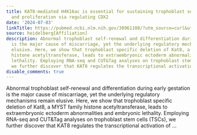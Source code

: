 ```yaml
---
title: KAT8-mediated H4K16ac is essential for sustaining trophoblast self-renewal
  and proliferation via regulating CDX2
date: '2024-07-03'
linkTitle: https://pubmed.ncbi.nlm.nih.gov/38961108/?utm_source=curl&utm_medium=rss&utm_campaign=pubmed-2&utm_content=1FakS-2QOkCT8HsMOQP1bCRQ4YzyumYOmxmF0moLsQ3dFB1E9V&fc=20220326224207&ff=20240704182753&v=2.18.0.post9+e462414
source: heidelberg[Affiliation]
description: Abnormal trophoblast self-renewal and differentiation during early gestation
  is the major cause of miscarriage, yet the underlying regulatory mechanisms remain
  elusive. Here, we show that trophoblast specific deletion of Kat8, a MYST family
  histone acetyltransferase, leads to extraembryonic ectoderm abnormalities and embryonic
  lethality. Employing RNA-seq and CUT&Tag analyses on trophoblast stem cells (TSCs),
  we further discover that KAT8 regulates the transcriptional activation of ...
disable_comments: true
---
```

Abnormal trophoblast self-renewal and differentiation during early gestation is the major cause of miscarriage, yet the underlying regulatory mechanisms remain elusive. Here, we show that trophoblast specific deletion of Kat8, a MYST family histone acetyltransferase, leads to extraembryonic ectoderm abnormalities and embryonic lethality. Employing RNA-seq and CUT&Tag analyses on trophoblast stem cells (TSCs), we further discover that KAT8 regulates the transcriptional activation of ...